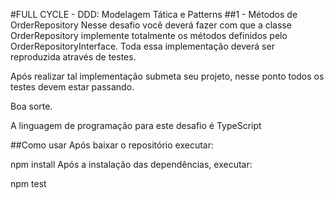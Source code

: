 #FULL CYCLE - DDD: Modelagem Tática e Patterns
##1 - Métodos de OrderRepository
Nesse desafio você deverá fazer com que a classe OrderRepository implemente totalmente os métodos definidos pelo OrderRepositoryInterface. Toda essa implementação deverá ser reproduzida através de testes.

Após realizar tal implementação submeta seu projeto, nesse ponto todos os testes devem estar passando.

Boa sorte.

A linguagem de programação para este desafio é TypeScript

##Como usar
Após baixar o repositório executar:

npm install
Após a instalação das dependências, executar:

npm test